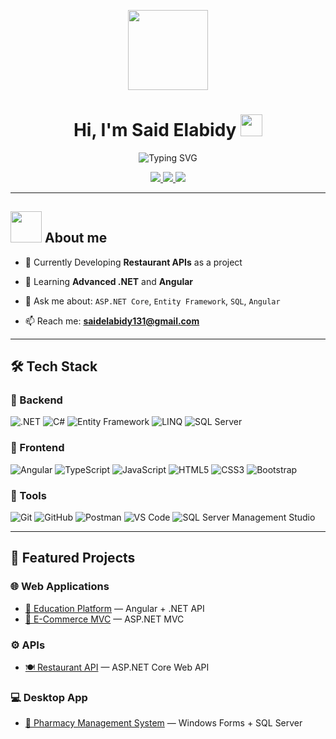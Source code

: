 <p align="center">
  <img style="width:8rem; height:auto" src="https://cdn.dribbble.com/users/1787323/screenshots/10091971/media/d43c019bfeff34be8816481e843ea8c1.png"/>
</p>
<h1 align="center"><b>Hi, I'm Said Elabidy </b><img src="https://media.giphy.com/media/hvRJCLFzcasrR4ia7z/giphy.gif" width="35"></h1>

<p align="center">
  <img src="https://readme-typing-svg.demolab.com?font=Fira+Code&weight=500&size=24&pause=1000&color=04D9FF&center=true&vCenter=true&width=435&lines=Full+Stack+.NET+Developer;Passionate+Learner" alt="Typing SVG" />


<p align="center">
  <a href="https://www.linkedin.com/in/said-elabidy-87b539288/">
    <img src="https://img.shields.io/badge/LinkedIn-0A66C2?style=for-the-badge&logo=linkedin&logoColor=white" />
  </a>
  <a href="mailto:saidelabidy131@gmail.com">
    <img src="https://img.shields.io/badge/Gmail-EA4335?style=for-the-badge&logo=gmail&logoColor=white" />
  </a>
  <a href="https://drive.google.com/file/d/17Mv7y8G6q0tl_XCIrZxGon1AEDBAsSxB/view?usp=drive_link">
    <img src="https://img.shields.io/badge/Resume-4285F4?style=for-the-badge&logo=google-drive&logoColor=white" />
  </a>
</p>

---

## <picture><img src = "https://github.com/7oSkaaa/7oSkaaa/blob/main/Images/about_me.gif?raw=true" width = 50px></picture> About me
- 🔭 Currently Developing **Restaurant APIs** as a project

- 🌱 Learning **Advanced .NET** and **Angular**
- 💬 Ask me about: `ASP.NET Core`, `Entity Framework`, `SQL`, `Angular`
- 📫 Reach me: **saidelabidy131@gmail.com**

---

## 🛠️ Tech Stack

### 🔹 Backend

![.NET](https://img.shields.io/badge/.NET-512BD4?style=for-the-badge&logo=dotnet&logoColor=white)
![C#](https://img.shields.io/badge/C%23-239120?style=for-the-badge&logo=c-sharp&logoColor=white)
![Entity Framework](https://img.shields.io/badge/EF%20Core-512BD4?style=for-the-badge&logo=.net&logoColor=white)
![LINQ](https://img.shields.io/badge/LINQ-00599C?style=for-the-badge&logo=.net&logoColor=white)
![SQL Server](https://img.shields.io/badge/SQL%20Server-CC2927?style=for-the-badge&logo=microsoft-sql-server&logoColor=white)



### 🔹 Frontend
![Angular](https://img.shields.io/badge/Angular-DD0031?style=for-the-badge&logo=angular&logoColor=white)
![TypeScript](https://img.shields.io/badge/TypeScript-3178C6?style=for-the-badge&logo=typescript&logoColor=white)
![JavaScript](https://img.shields.io/badge/JavaScript-F7DF1E?style=for-the-badge&logo=javascript&logoColor=black)
![HTML5](https://img.shields.io/badge/HTML5-E34F26?style=for-the-badge&logo=html5&logoColor=white)
![CSS3](https://img.shields.io/badge/CSS3-1572B6?style=for-the-badge&logo=css3&logoColor=white)
![Bootstrap](https://img.shields.io/badge/Bootstrap-7952B3?style=for-the-badge&logo=bootstrap&logoColor=white)

### 🔹 Tools
![Git](https://img.shields.io/badge/Git-F05032?style=for-the-badge&logo=git&logoColor=white)
![GitHub](https://img.shields.io/badge/GitHub-181717?style=for-the-badge&logo=github&logoColor=white)
![Postman](https://img.shields.io/badge/Postman-FF6C37?style=for-the-badge&logo=postman&logoColor=white)
![VS Code](https://img.shields.io/badge/VS_Code-007ACC?style=for-the-badge&logo=visual-studio-code&logoColor=white)
![SQL Server Management Studio](https://img.shields.io/badge/SSMS-CC2927?style=for-the-badge&logo=microsoft-sql-server&logoColor=white)

---

## 📂 Featured Projects

### 🌐 Web Applications
- [🏫 Education Platform](https://github.com/Said-Elabidy/Education-Platform) — Angular + .NET API  
- [🛒 E-Commerce MVC](https://github.com/Said-Elabidy/E-Commerce-MVC) — ASP.NET MVC  

### ⚙️ APIs
- [🍽️ Restaurant API](https://github.com/Said-Elabidy/ResturantAPI) — ASP.NET Core Web API  

### 💻 Desktop App
- [💊 Pharmacy Management System](https://github.com/Said-Elabidy/Pharmacy-Management-System-WF) — Windows Forms + SQL Server  


